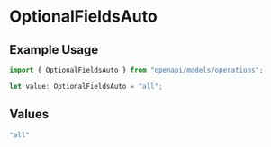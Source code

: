 # OptionalFieldsAuto

## Example Usage

```typescript
import { OptionalFieldsAuto } from "openapi/models/operations";

let value: OptionalFieldsAuto = "all";
```

## Values

```typescript
"all"
```